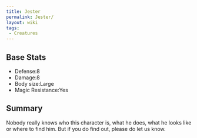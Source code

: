 ```yaml
---
title: Jester
permalink: Jester/
layout: wiki
tags:
 - Creatures
---
```


Base Stats
----------

-   Defense:8
-   Damage:8
-   Body size:Large
-   Magic Resistance:Yes

Summary
-------

Nobody really knows who this character is, what he does, what he looks
like or where to find him. But if you do find out, please do let us
know.
